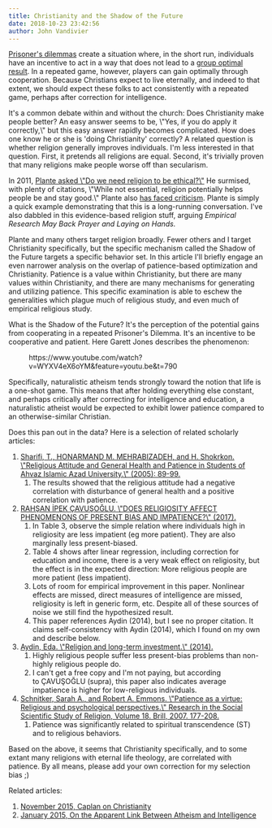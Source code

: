 ```yaml
---
title: Christianity and the Shadow of the Future
date: 2018-10-23 23:42:56
author: John Vandivier
---
```




<!-- wp:paragraph -->
<p><a href=\"https://en.wikipedia.org/w/index.php?title=Prisoner%27s_dilemma&amp;oldid=864965858\">Prisoner's dilemmas</a> create a situation where, in the short run, individuals have an incentive to act in a way that does not lead to a <a href=\"https://www.youtube.com/watch?v=LbW2nnYDEbU&amp;feature=youtu.be&amp;t=127\">group optimal result</a>. In a repeated game, however, players can gain optimally through cooperation. Because Christians expect to live eternally, and indeed to that extent, we should expect these folks to act consistently with a repeated game, perhaps after correction for intelligence.</p>
<!-- /wp:paragraph -->

<!-- wp:paragraph -->
<p>It's a common debate within and without the church: Does Christianity make people better? An easy answer seems to be, \"Yes, if you do apply it correctly,\" but this easy answer rapidly becomes complicated. How does one know he or she is 'doing Christianity' correctly? A related question is whether religion generally improves individuals. I'm less interested in that question. First, it pretends all religions are equal. Second, it's trivially proven that many religions make people worse off than secularism.</p>
<!-- /wp:paragraph -->

<!-- wp:paragraph -->
<p>In 2011, <a href=\"https://www.psychologytoday.com/us/blog/do-the-right-thing/201103/do-we-need-religion-be-ethical\">Plante asked \"Do we need religion to be ethical?\"</a> He surmised, with plenty of citations, \"While not essential, religion potentially helps people be and stay good.\" Plante also <a href=\"https://www.psychologytoday.com/us/blog/our-humanity-naturally/201103/misinformation-and-facts-about-secularism-and-religion\">has faced criticism</a>. Plante is simply a quick example demonstrating that this is a long-running conversation. I've also dabbled in this evidence-based religion stuff, arguing <em>Empirical Research May Back Prayer and Laying on Hands.</em></p>
<!-- /wp:paragraph -->

<!-- wp:paragraph -->
<p><em></em>Plante and many others target religion broadly. Fewer others and I target Christianity specifically, but the specific mechanism called the Shadow of the Future targets a specific behavior set. In this article I'll briefly engage an even narrower analysis on the overlap of patience-based optimization and Christianity. Patience is a value within Christianity, but there are many values within Christianity, and there are many mechanisms for generating and utilizing patience. This specific examination is able to eschew the generalities which plague much of religious study, and even much of empirical religious study.</p>
<!-- /wp:paragraph -->

<!-- wp:paragraph -->
<p>What is the Shadow of the Future? It's the perception of the potential gains from cooperating in a repeated Prisoner's Dilemma. It's an incentive to be cooperative and patient. Here Garett Jones describes the phenomenon:</p>
<!-- /wp:paragraph -->

<!-- wp:core-embed/youtube {\"url\":\"https://www.youtube.com/watch?v=WYXV4eX6oYM\\u0026feature=youtu.be\\u0026t=790\",\"type\":\"video\",\"providerNameSlug\":\"youtube\",\"className\":\"wp-has-aspect-ratio wp-embed-aspect-16-9\"} -->
<figure class=\"wp-block-embed-youtube wp-block-embed is-type-video is-provider-youtube wp-has-aspect-ratio wp-embed-aspect-16-9\"><div class=\"wp-block-embed__wrapper\">
https://www.youtube.com/watch?v=WYXV4eX6oYM&amp;feature=youtu.be&amp;t=790
</div></figure>
<!-- /wp:core-embed/youtube -->

<!-- wp:paragraph -->
<p>Specifically, naturalistic atheism tends strongly toward the notion that life is a one-shot game. This means that after holding everything else constant, and perhaps critically after correcting for intelligence and education, a naturalistic atheist would be expected to exhibit lower patience compared to an otherwise-similar Christian.</p>
<!-- /wp:paragraph -->

<!-- wp:paragraph -->
<p>Does this pan out in the data? Here is a selection of related scholarly articles:</p>
<!-- /wp:paragraph -->

<!-- wp:list {\"ordered\":true} -->
<ol><li><a href=\"https://www.sid.ir/En/Journal/ViewPaper.aspx?ID=46030\">Sharifi, T., HONARMAND M. MEHRABIZADEH, and H. Shokrkon. \"Religious Attitude and General Health and Patience in Students of Ahvaz Islamic Azad University.\" (2005): 89-99.</a><br/><ol><li>The results showed that the religious attitude had a negative correlation with disturbance of general health and a positive correlation with patience.</li></ol></li><li><a href=\"http://openaccess.bilgi.edu.tr:8080/xmlui/bitstream/handle/11411/1005/Does%20religiosity%20affect%20phenomenons%20of%20present%20bias%20and%20impatience.pdf?sequence=1\">RAHŞAN İPEK ÇAVUŞOĞLU. \"DOES RELIGIOSITY AFFECT PHENOMENONS OF PRESENT BIAS AND IMPATIENCE?\" (2017).</a><br/><ol><li>In Table 3, observe the simple relation where individuals high in religiosity are less impatient (eg more patient). They are also marginally less present-biased.</li><li>Table 4 shows after linear regression, including correction for education and income, there is a very weak effect on religiosity, but the effect is in the expected direction: More religious people are more patient (less impatient).</li><li>Lots of room for empirical improvement in this paper. Nonlinear effects are missed, direct measures of intelligence are missed, religiosity is left in generic form, etc. Despite all of these sources of noise we still find the hypothesized result.</li><li>This paper references Aydin (2014), but I see no proper citation. It claims self-consistency with Aydin (2014), which I found on my own and describe below.</li></ol></li><li><a href=\"https://www.grin.com/document/282184\">Aydin, Eda. \"Religion and long-term investment.\" (2014).</a><ol><li>Highly religious people suffer less present-bias problems than non-highly religious people do.</li><li>I can't get a free copy and I'm not paying, but according to ÇAVUŞOĞLU (supra), this paper also indicates average impatience is higher for low-religious individuals.</li></ol></li><li><a href=\"http://booksandjournals.brillonline.com/content/books/10.1163/ej.9789004158511.i-301.69/\">Schnitker, Sarah A., and Robert A. Emmons. \"Patience as a virtue: Religious and psychological perspectives.\" Research in the Social Scientific Study of Religion, Volume 18. Brill, 2007. 177-208.</a><ol><li>Patience was significantly related to spiritual transcendence (ST) and to religious behaviors.</li></ol></li></ol>
<!-- /wp:list -->

<!-- wp:paragraph -->
<p>Based on the above, it seems that Christianity specifically, and to some extant many religions with eternal life theology, are correlated with patience. By all means, please add your own correction for my selection bias ;)</p>
<!-- /wp:paragraph -->

<!-- wp:paragraph -->
<p>Related articles:</p>
<!-- /wp:paragraph -->

<!-- wp:list {\"ordered\":true} -->
<ol><li><a href=\"http://www.afterecon.com/economics-and-finance/caplan-on-christianity/\">November 2015, Caplan on Christianity</a></li><li><a href=\"http://www.afterecon.com/philosophy-religion-and-apologetics/apparent-link-atheism-intelligence/\">January 2015, On the Apparent Link Between Atheism and Intelligence</a></li></ol>
<!-- /wp:list -->